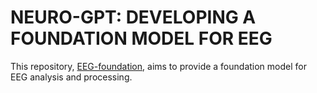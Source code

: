 # NEURO-GPT: DEVELOPING A FOUNDATION MODEL FOR EEG

This repository, [EEG-foundation](https://github.com/your-username/EEG-foundation), aims to provide a foundation model for EEG analysis and processing.

